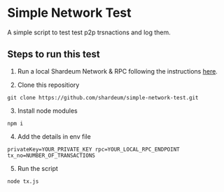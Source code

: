 # Simple Network Test
A simple script to test test p2p trsnactions and log them.

## Steps to run this test

1. Run a local Shardeum Network & RPC following the instructions [here](https://github.com/shardeum/shardeum).

2. Clone this repositiory

`
git clone https://github.com/shardeum/simple-network-test.git
`

3. Install node modules

`
npm i
`

4. Add the details in env file

`
privateKey=YOUR_PRIVATE_KEY
rpc=YOUR_LOCAL_RPC_ENDPOINT
tx_no=NUMBER_OF_TRANSACTIONS
`

5. Run the script

`
node tx.js
`